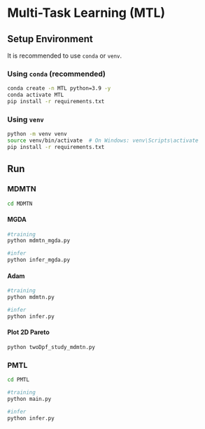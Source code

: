 # Multi-Task Learning (MTL)

## Setup Environment

It is recommended to use `conda` or `venv`.

### Using `conda` (recommended)

```bash
conda create -n MTL python=3.9 -y
conda activate MTL
pip install -r requirements.txt
```

### Using `venv`
```bash
python -m venv venv
source venv/bin/activate  # On Windows: venv\Scripts\activate
pip install -r requirements.txt
```
## Run
### MDMTN
```bash
cd MDMTN
```
#### MGDA
```bash
#training
python mdmtn_mgda.py

#infer
python infer_mgda.py
```
#### Adam
```bash
#training
python mdmtn.py

#infer
python infer.py
```
#### Plot 2D Pareto
```bash
python twoDpf_study_mdmtn.py
```
### PMTL
```bash
cd PMTL
```
```bash
#training
python main.py

#infer
python infer.py
```